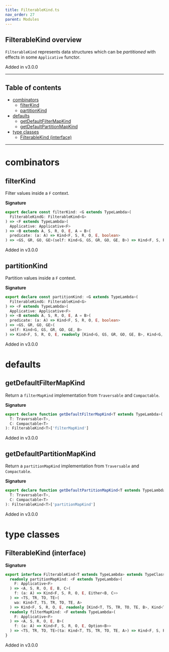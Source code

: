 ```yaml
---
title: FilterableKind.ts
nav_order: 27
parent: Modules
---
```


## FilterableKind overview

`FilterableKind` represents data structures which can be _partitioned_ with effects in some `Applicative` functor.

Added in v3.0.0

---

<h2 class="text-delta">Table of contents</h2>

- [combinators](#combinators)
  - [filterKind](#filterkind)
  - [partitionKind](#partitionkind)
- [defaults](#defaults)
  - [getDefaultFilterMapKind](#getdefaultfiltermapkind)
  - [getDefaultPartitionMapKind](#getdefaultpartitionmapkind)
- [type classes](#type-classes)
  - [FilterableKind (interface)](#filterablekind-interface)

---

# combinators

## filterKind

Filter values inside a `F` context.

**Signature**

```ts
export declare const filterKind: <G extends TypeLambda>(
  FilterableKindG: FilterableKind<G>
) => <F extends TypeLambda>(
  Applicative: Applicative<F>
) => <B extends A, S, R, O, E, A = B>(
  predicate: (a: A) => Kind<F, S, R, O, E, boolean>
) => <GS, GR, GO, GE>(self: Kind<G, GS, GR, GO, GE, B>) => Kind<F, S, R, O, E, Kind<G, GS, GR, GO, GE, B>>
```

Added in v3.0.0

## partitionKind

Partition values inside a `F` context.

**Signature**

```ts
export declare const partitionKind: <G extends TypeLambda>(
  FilterableKindG: FilterableKind<G>
) => <F extends TypeLambda>(
  Applicative: Applicative<F>
) => <B extends A, S, R, O, E, A = B>(
  predicate: (a: A) => Kind<F, S, R, O, E, boolean>
) => <GS, GR, GO, GE>(
  self: Kind<G, GS, GR, GO, GE, B>
) => Kind<F, S, R, O, E, readonly [Kind<G, GS, GR, GO, GE, B>, Kind<G, GS, GR, GO, GE, B>]>
```

Added in v3.0.0

# defaults

## getDefaultFilterMapKind

Return a `filterMapKind` implementation from `Traversable` and `Compactable`.

**Signature**

```ts
export declare function getDefaultFilterMapKind<T extends TypeLambda>(
  T: Traversable<T>,
  C: Compactable<T>
): FilterableKind<T>['filterMapKind']
```

Added in v3.0.0

## getDefaultPartitionMapKind

Return a `partitionMapKind` implementation from `Traversable` and `Compactable`.

**Signature**

```ts
export declare function getDefaultPartitionMapKind<T extends TypeLambda>(
  T: Traversable<T>,
  C: Compactable<T>
): FilterableKind<T>['partitionMapKind']
```

Added in v3.0.0

# type classes

## FilterableKind (interface)

**Signature**

```ts
export interface FilterableKind<T extends TypeLambda> extends TypeClass<T> {
  readonly partitionMapKind: <F extends TypeLambda>(
    F: Applicative<F>
  ) => <A, S, R, O, E, B, C>(
    f: (a: A) => Kind<F, S, R, O, E, Either<B, C>>
  ) => <TS, TR, TO, TE>(
    wa: Kind<T, TS, TR, TO, TE, A>
  ) => Kind<F, S, R, O, E, readonly [Kind<T, TS, TR, TO, TE, B>, Kind<T, TS, TR, TO, TE, C>]>
  readonly filterMapKind: <F extends TypeLambda>(
    F: Applicative<F>
  ) => <A, S, R, O, E, B>(
    f: (a: A) => Kind<F, S, R, O, E, Option<B>>
  ) => <TS, TR, TO, TE>(ta: Kind<T, TS, TR, TO, TE, A>) => Kind<F, S, R, O, E, Kind<T, TS, TR, TO, TE, B>>
}
```

Added in v3.0.0
